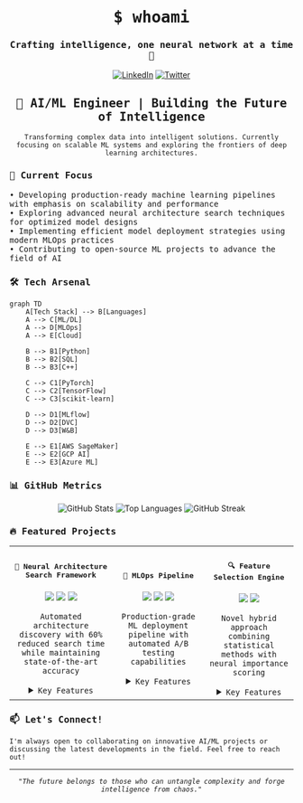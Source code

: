 <div align="center">
  <h1>
    <samp>$ whoami</samp>
  </h1>
  <h3>
    <samp>Crafting intelligence, one neural network at a time 🧠</samp>
  </h3>

  [![LinkedIn](https://img.shields.io/badge/LinkedIn-0077B5?style=for-the-badge&logo=linkedin&logoColor=white)](https://www.linkedin.com/in/zain-ahmed-590795228/)
  [![Twitter](https://img.shields.io/badge/Twitter-1DA1F2?style=for-the-badge&logo=twitter&logoColor=white)](your-twitter-url)

  <h2>
    <samp>🚀 AI/ML Engineer | Building the Future of Intelligence</samp>
  </h2>

  <code>Transforming complex data into intelligent solutions. Currently focusing on scalable ML systems and exploring the frontiers of deep learning architectures.</code>
</div>

<h3>
  <samp>🔭 Current Focus</samp>
</h3>

<div style="font-family: 'Fira Code', monospace;">
  • Developing production-ready machine learning pipelines with emphasis on scalability and performance<br>
  • Exploring advanced neural architecture search techniques for optimized model designs<br>
  • Implementing efficient model deployment strategies using modern MLOps practices<br>
  • Contributing to open-source ML projects to advance the field of AI
</div>

<h3>
  <samp>🛠️ Tech Arsenal</samp>
</h3>

```mermaid
graph TD
    A[Tech Stack] --> B[Languages]
    A --> C[ML/DL]
    A --> D[MLOps]
    A --> E[Cloud]
    
    B --> B1[Python]
    B --> B2[SQL]
    B --> B3[C++]
    
    C --> C1[PyTorch]
    C --> C2[TensorFlow]
    C --> C3[scikit-learn]
    
    D --> D1[MLflow]
    D --> D2[DVC]
    D --> D3[W&B]
    
    E --> E1[AWS SageMaker]
    E --> E2[GCP AI]
    E --> E3[Azure ML]
```

<h3>
  <samp>📊 GitHub Metrics</samp>
</h3>

<div align="center">
  
![GitHub Stats](https://github-readme-stats.vercel.app/api?username=x-eyn&show_icons=true&theme=radical&count_private=true)
![Top Languages](https://github-readme-stats.vercel.app/api/top-langs/?username=x-eyn&layout=compact&theme=radical)
![GitHub Streak](https://github-readme-streak-stats.herokuapp.com/?user=x-eyn&theme=radical)

</div>

<h3>
  <samp>🔥 Featured Projects</samp>
</h3>

<table>
  <tr>
    <td align="center">
      <h4><samp>🧠 Neural Architecture Search Framework</samp></h4>
      <img src="https://img.shields.io/badge/PyTorch-EE4C2C?style=flat&logo=pytorch&logoColor=white"/>
      <img src="https://img.shields.io/badge/CUDA-76B900?style=flat&logo=nvidia&logoColor=white"/>
      <img src="https://img.shields.io/badge/Ray-028CF0?style=flat&logo=ray&logoColor=white"/>
      <p><code>Automated architecture discovery with 60% reduced search time while maintaining state-of-the-art accuracy</code></p>
      <details><summary><code>Key Features</code></summary>
      <p>
      <code>
      • Multi-objective optimization<br>
      • Hardware-aware search<br>
      • Distributed training support
      </code>
      </p>
      </details>
    </td>
    <td align="center">
      <h4><samp>🎯 MLOps Pipeline</samp></h4>
      <img src="https://img.shields.io/badge/Kubernetes-326CE5?style=flat&logo=kubernetes&logoColor=white"/>
      <img src="https://img.shields.io/badge/MLflow-0194E2?style=flat&logo=mlflow&logoColor=white"/>
      <img src="https://img.shields.io/badge/Docker-2496ED?style=flat&logo=docker&logoColor=white"/>
      <p><code>Production-grade ML deployment pipeline with automated A/B testing capabilities</code></p>
      <details><summary><code>Key Features</code></summary>
      <p>
      <code>
      • Automated model versioning<br>
      • Real-time monitoring<br>
      • Scalable inference
      </code>
      </p>
      </details>
    </td>
    <td align="center">
      <h4><samp>🔍 Feature Selection Engine</samp></h4>
      <img src="https://img.shields.io/badge/scikit--learn-F7931E?style=flat&logo=scikit-learn&logoColor=white"/>
      <img src="https://img.shields.io/badge/TensorFlow-FF6F00?style=flat&logo=tensorflow&logoColor=white"/>
      <p><code>Novel hybrid approach combining statistical methods with neural importance scoring</code></p>
      <details><summary><code>Key Features</code></summary>
      <p>
      <code>
      • Automatic feature ranking<br>
      • Cross-validation support<br>
      • Interactive visualizations
      </code>
      </p>
      </details>
    </td>
  </tr>
</table>

<h3>
  <samp>📫 Let's Connect!</samp>
</h3>

<div>
  <code>I'm always open to collaborating on innovative AI/ML projects or discussing the latest developments in the field. Feel free to reach out!</code>
</div>

---
<div align="center">
  <code><i>"The future belongs to those who can untangle complexity and forge intelligence from chaos."</i></code>
</div>